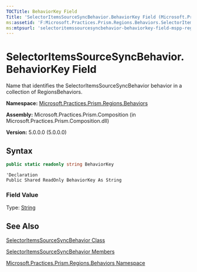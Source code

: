 ```yaml
---
TOCTitle: BehaviorKey Field
Title: 'SelectorItemsSourceSyncBehavior.BehaviorKey Field (Microsoft.Practices.Prism.Regions.Behaviors)'
ms:assetid: 'F:Microsoft.Practices.Prism.Regions.Behaviors.SelectorItemsSourceSyncBehavior.BehaviorKey'
ms:mtpsurl: 'selectoritemssourcesyncbehavior-behaviorkey-field-mspp-regions-behaviors.md'
---
```



# SelectorItemsSourceSyncBehavior.BehaviorKey Field

Name that identifies the SelectorItemsSourceSyncBehavior behavior in a collection of RegionsBehaviors.

**Namespace:** [Microsoft.Practices.Prism.Regions.Behaviors](/patterns-practices/reference/mspp-regions-behaviors-namespace)

**Assembly:** Microsoft.Practices.Prism.Composition (in Microsoft.Practices.Prism.Composition.dll)

**Version:** 5.0.0.0 (5.0.0.0)

## Syntax

```C#
public static readonly string BehaviorKey
```
```VB
'Declaration
Public Shared ReadOnly BehaviorKey As String
```

### Field Value

Type: [String](http://msdn.microsoft.com/en-us/library/s1wwdcbf)

## See Also

[SelectorItemsSourceSyncBehavior Class](/patterns-practices/reference/selectoritemssourcesyncbehavior-class-mspp-regions-behaviors)

[SelectorItemsSourceSyncBehavior Members](/patterns-practices/reference/selectoritemssourcesyncbehavior-members-mspp-regions-behaviors)

[Microsoft.Practices.Prism.Regions.Behaviors Namespace](/patterns-practices/reference/mspp-regions-behaviors-namespace)